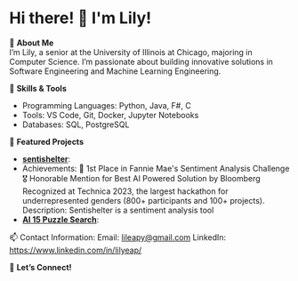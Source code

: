 # Hi there! 👋 I'm Lily!

🌟 **About Me**  
I’m Lily, a senior at the University of Illinois at Chicago, majoring in Computer Science. 
I’m passionate about building innovative solutions in Software Engineering and Machine Learning Engineering.

🔧 **Skills & Tools**  
- Programming Languages: Python, Java, F#, C
- Tools: VS Code, Git, Docker, Jupyter Notebooks
- Databases: SQL, PostgreSQL

📌 **Featured Projects**  
- [**sentishelter**](#):
-   Achievements:
      🥇 1st Place in Fannie Mae's Sentiment Analysis Challenge
      🎖️ Honorable Mention for Best AI Powered Solution by Bloomberg
      Recognized at Technica 2023, the largest hackathon for underrepresented genders (800+ participants and 100+ projects).
      Description: Sentishelter is a sentiment analysis tool
- [**AI 15 Puzzle Search**](#): 

📫 Contact Information:
Email: lileapy@gmail.com
LinkedIn: https://www.linkedin.com/in/lilyeap/


🌟 **Let’s Connect!**  
